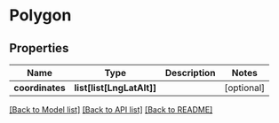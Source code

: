 # Polygon

## Properties
Name | Type | Description | Notes
------------ | ------------- | ------------- | -------------
**coordinates** | **list[list[LngLatAlt]]** |  | [optional] 

[[Back to Model list]](../README.md#documentation-for-models) [[Back to API list]](../README.md#documentation-for-api-endpoints) [[Back to README]](../README.md)

